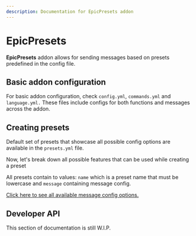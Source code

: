 ```yaml
---
description: Documentation for EpicPresets addon
---
```


# EpicPresets

**EpicPresets** addon allows for sending messages based on presets predefined in the config file.

## Basic addon configuration

For basic addon configuration, check `config.yml`, `commands.yml` and `language.yml.` These files include configs for both functions and messages across the addon.&#x20;

## Creating presets

Default set of presets that showcase all possible config options are available in the `presets.yml` file.

Now, let's break down all possible features that can be used while creating a preset

&#x20;All presets contain to values: `name` which is a preset name that must be lowercase and `message` containing message config.

[Click here to see all available message config options.](../utils.md#setup-message)

## Developer API

This section of documentation is still W.I.P.
